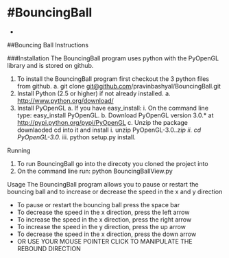#BouncingBall
============
*
##Bouncing Ball Instructions

###Installation
The BouncingBall program uses python with the PyOpenGL library and is stored on github.

1. To install the BouncingBall program first checkout the 3 python files from github.
    a. git clone git@github.com/pravinbashyal/BouncingBall.git
2. Install Python (2.5 or higher) if not already installed.
    a. http://www.python.org/download/
3. Install PyOpenGL
    a. If you have easy_install:
        i. On the command line type: easy_install PyOpenGL.
    b. Download PyOpenGL version 3.0.* at http://pypi.python.org/pypi/PyOpenGL
    c. Unzip the package downlaoded cd into it and install
        i. unzip PyOpenGL-3.0.*.zip
        ii. cd PyOpenGL-3.0.*
        iii. python setup.py install.

Running
1. To run BouncingBall go into the direcoty you cloned the project into
2. On the command line run: python BouncingBallView.py

Usage
The BouncingBall program allows you to pause or restart the bouncing ball and to increase or decrease the speed in the x and y direction

* To pause or restart the bouncing ball press the space bar
* To decrease the speed in the x direction, press the left arrow
* To increase the speed in the x direction, press the right arrow
* To increase the speed in the y direction, press the up arrow
* To decrease the speed in the x direction, press the down arrow
* OR USE YOUR MOUSE POINTER CLICK TO MANIPULATE THE REBOUND DIRECTION

